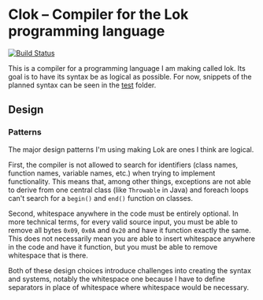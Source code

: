 # Clok – Compiler for the Lok programming language

[![Build Status](https://travis-ci.org/TheOnlyMrCat/lok.svg?branch=master)](https://travis-ci.org/TheOnlyMrCat/lok)

This is a compiler for a programming language I am making called lok. Its goal is to have its syntax be as logical
as possible. For now, snippets of the planned syntax can be seen in the
[test](https://github.com/TheOnlyMrCat/lok/tree/master/test) folder.

## Design

### Patterns

The major design patterns I'm using making Lok are ones I think are logical.

First, the compiler is not allowed to search for identifiers (class names, function names, variable names, etc.)
when trying to implement functionality. This means that, among other things, exceptions are not able to derive from one
central class (like `Throwable` in Java) and foreach loops can't search for a `begin()` and `end()` function on classes.

Second, whitespace anywhere in the code must be entirely optional. In more technical terms, for every valid source input,
you must be able to remove all bytes `0x09`, `0x0A` and `0x20` and have it function exactly the same. This does not
necessarily mean you are able to insert whitespace anywhere in the code and have it function, but you must be able to remove
whitespace that is there.

Both of these design choices introduce challenges into creating the syntax and systems, notably the whitespace one because
I have to define separators in place of whitespace where whitespace would be necessary.
